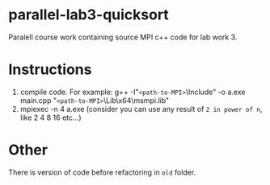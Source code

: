 # parallel-lab3-quicksort
Paralell course work containing source MPI c++ code for lab work 3.

# Instructions
1. compile code. For example: g++ -I"`<path-to-MPI>`\Include" -o a.exe main.cpp "`<path-to-MPI>`\Lib\x64\msmpi.lib"
2. mpiexec -n 4 a.exe (consider you can use any result of ```2 in power of n```, like 2 4 8 16 etc...)

# Other
There is version of code before refactoring in `old` folder.